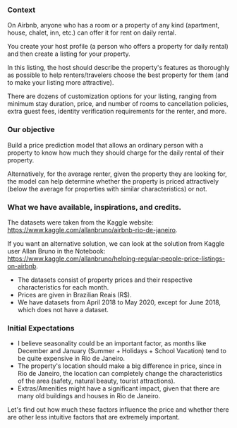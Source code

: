 ### Context

On Airbnb, anyone who has a room or a property of any kind (apartment, house, chalet, inn, etc.) can offer it for rent on daily rental.

You create your host profile (a person who offers a property for daily rental) and then create a listing for your property.

In this listing, the host should describe the property's features as thoroughly as possible to help renters/travelers choose the best property for them (and to make your listing more attractive).

There are dozens of customization options for your listing, ranging from minimum stay duration, price, and number of rooms to cancellation policies, extra guest fees, identity verification requirements for the renter, and more.

### Our objective

Build a price prediction model that allows an ordinary person with a property to know how much they should charge for the daily rental of their property.

Alternatively, for the average renter, given the property they are looking for, the model can help determine whether the property is priced attractively (below the average for properties with similar characteristics) or not.

### What we have available, inspirations, and credits.

The datasets were taken from the Kaggle website: https://www.kaggle.com/allanbruno/airbnb-rio-de-janeiro.

If you want an alternative solution, we can look at the solution from Kaggle user Allan Bruno in the Notebook: https://www.kaggle.com/allanbruno/helping-regular-people-price-listings-on-airbnb.

- The datasets consist of property prices and their respective characteristics for each month.
- Prices are given in Brazilian Reais (R$).
- We have datasets from April 2018 to May 2020, except for June 2018, which does not have a dataset.

### Initial Expectations

- I believe seasonality could be an important factor, as months like December and January (Summer + Holidays + School Vacation) tend to be quite expensive in Rio de Janeiro.
- The property's location should make a big difference in price, since in Rio de Janeiro, the location can completely change the characteristics of the area (safety, natural beauty, tourist attractions).
- Extras/Amenities might have a significant impact, given that there are many old buildings and houses in Rio de Janeiro.

Let's find out how much these factors influence the price and whether there are other less intuitive factors that are extremely important.

